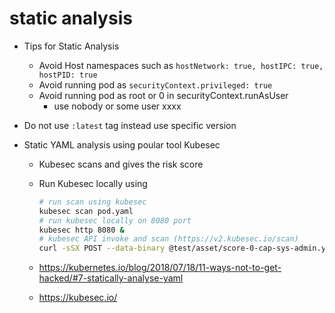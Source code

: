 # static analysis



- Tips for Static Analysis

  - Avoid Host namespaces such as `hostNetwork: true, hostIPC: true, hostPID: true`
  - Avoid running pod as `securityContext.privileged: true`
  - Avoid running pod as root or 0 in securityContext.runAsUser
    - use nobody or some user xxxx

- Do not use `:latest` tag instead use specific version

- Static YAML analysis using poular tool Kubesec

  - Kubesec scans and gives the risk score

  - Run Kubesec locally using

    ```sh
    # run scan using kubesec
    kubesec scan pod.yaml
    # run kubesec locally on 8080 port
    kubesec http 8080 &
    # kubesec API invoke and scan (https://v2.kubesec.io/scan)
    curl -sSX POST --data-binary @test/asset/score-0-cap-sys-admin.yml http://localhost:8080/scan
    ```

    

  -  https://kubernetes.io/blog/2018/07/18/11-ways-not-to-get-hacked/#7-statically-analyse-yaml

  -  https://kubesec.io/